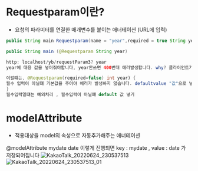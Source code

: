 # Requestparam이란?

- 요청의 파라미터를 연결한 매개변수를 붙이는 애너테이션 (URL에 입력)

```java 
public String main Requestparam(name = "year",required = true String year) 와

public String main (@Requestparam String year)

http: localhost/yb/requestParam3? year  
year에 대응 값을 넣어줘야합니다, year안쓰면 400번대 에러발생합니다. why? 클라이언트가 요청값을 주지 않았기 떄문입니다. 

이럴떄는, @Requestparam(required=false) int year) { 
필수 입력이 아닐떄 기본값을 주어야 에러가 발생하지 않습니다. defaultvalue "값"으로 넣기 
}
필수입력일떄는 예외처리 , 필수입력이 아닐떄 default 값 넣기

```

# modelAttribute

- 적용대상을 model의 속성으로 자동추가해주는 애너테이션

@modelAttribute mydate date   이렇게 진행되면 key : mydate , value : date 가 저장되어집니다
![KakaoTalk_20220624_230537513](https://user-images.githubusercontent.com/99226598/175552461-5d680d21-bb97-4050-900b-6dd59b25489a.jpg)
![KakaoTalk_20220624_230537513_01](https://user-images.githubusercontent.com/99226598/175552466-0afd1626-4f4d-49cc-b099-ef718e604f07.jpg)
